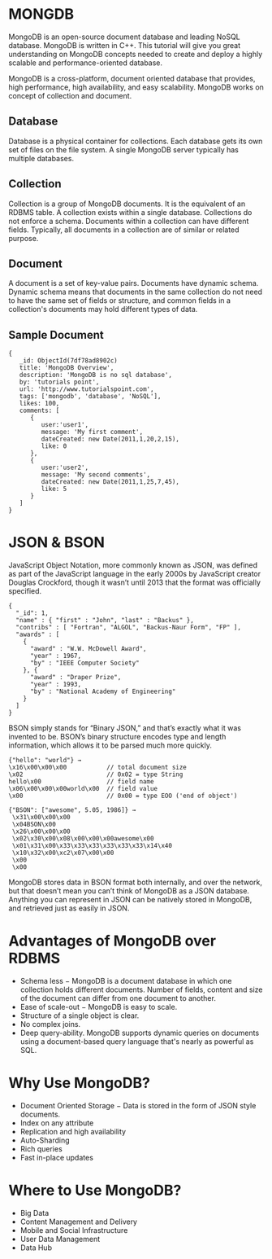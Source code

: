 # MONGDB
MongoDB is an open-source document database and leading NoSQL database. MongoDB is written in C++. This tutorial will give you great understanding on MongoDB concepts needed to create and deploy a highly scalable and performance-oriented database.

MongoDB is a cross-platform, document oriented database that provides, high performance, high availability, and easy scalability. MongoDB works on concept of collection and document.

## Database
Database is a physical container for collections. Each database gets its own set of files on the file system. A single MongoDB server typically has multiple databases.

## Collection
Collection is a group of MongoDB documents. It is the equivalent of an RDBMS table. A collection exists within a single database. Collections do not enforce a schema. Documents within a collection can have different fields. Typically, all documents in a collection are of similar or related purpose.

## Document
A document is a set of key-value pairs. Documents have dynamic schema. Dynamic schema means that documents in the same collection do not need to have the same set of fields or structure, and common fields in a collection's documents may hold different types of data.

## Sample Document
```
{
   _id: ObjectId(7df78ad8902c)
   title: 'MongoDB Overview', 
   description: 'MongoDB is no sql database',
   by: 'tutorials point',
   url: 'http://www.tutorialspoint.com',
   tags: ['mongodb', 'database', 'NoSQL'],
   likes: 100, 
   comments: [	
      {
         user:'user1',
         message: 'My first comment',
         dateCreated: new Date(2011,1,20,2,15),
         like: 0 
      },
      {
         user:'user2',
         message: 'My second comments',
         dateCreated: new Date(2011,1,25,7,45),
         like: 5
      }
   ]
}
```

# JSON & BSON

JavaScript Object Notation, more commonly known as JSON, was defined as part of the JavaScript language in the early 2000s by JavaScript creator Douglas Crockford, though it wasn’t until 2013 that the format was officially specified.

```
{
  "_id": 1,
  "name" : { "first" : "John", "last" : "Backus" },
  "contribs" : [ "Fortran", "ALGOL", "Backus-Naur Form", "FP" ],
  "awards" : [
    {
      "award" : "W.W. McDowell Award",
      "year" : 1967,
      "by" : "IEEE Computer Society"
    }, {
      "award" : "Draper Prize",
      "year" : 1993,
      "by" : "National Academy of Engineering"
    }
  ]
}
```

BSON simply stands for “Binary JSON,” and that’s exactly what it was invented to be. BSON’s binary structure encodes type and length information, which allows it to be parsed much more quickly.

```
{"hello": "world"} →
\x16\x00\x00\x00           // total document size
\x02                       // 0x02 = type String
hello\x00                  // field name
\x06\x00\x00\x00world\x00  // field value
\x00                       // 0x00 = type EOO ('end of object')

{"BSON": ["awesome", 5.05, 1986]} →
 \x31\x00\x00\x00
 \x04BSON\x00
 \x26\x00\x00\x00
 \x02\x30\x00\x08\x00\x00\x00awesome\x00
 \x01\x31\x00\x33\x33\x33\x33\x33\x33\x14\x40
 \x10\x32\x00\xc2\x07\x00\x00
 \x00
 \x00
 ```

MongoDB stores data in BSON format both internally, and over the network, but that doesn’t mean you can’t think of MongoDB as a JSON database. Anything you can represent in JSON can be natively stored in MongoDB, and retrieved just as easily in JSON.

# Advantages of MongoDB over RDBMS

- Schema less − MongoDB is a document database in which one collection holds different documents. Number of fields, content and size of the document can differ from one document to another.
- Ease of scale-out − MongoDB is easy to scale.
- Structure of a single object is clear.
- No complex joins.
- Deep query-ability. MongoDB supports dynamic queries on documents using a document-based query language that's nearly as powerful as SQL.

# Why Use MongoDB?
- Document Oriented Storage − Data is stored in the form of JSON style documents.
- Index on any attribute
- Replication and high availability
- Auto-Sharding
- Rich queries
- Fast in-place updates

# Where to Use MongoDB?
- Big Data
- Content Management and Delivery
- Mobile and Social Infrastructure
- User Data Management
- Data Hub